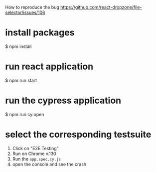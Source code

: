 How to reproduce the bug https://github.com/react-dropzone/file-selector/issues/106

# install packages

$ npm install

# run react application

$ npm run start

# run the cypress application

$ npm run cy:open

# select the corresponding testsuite

1. Click on "E2E Testing"
2. Run on Chrome v.130
3. Run the `app.spec.cy.js`
4. open the console and see the crash
